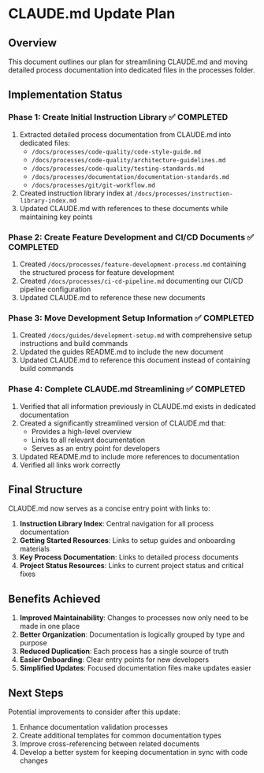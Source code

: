 # CLAUDE.md Update Plan

## Overview

This document outlines our plan for streamlining CLAUDE.md and moving detailed process documentation into dedicated files in the processes folder.

## Implementation Status

### Phase 1: Create Initial Instruction Library ✅ COMPLETED

1. Extracted detailed process documentation from CLAUDE.md into dedicated files:
   - `/docs/processes/code-quality/code-style-guide.md`
   - `/docs/processes/code-quality/architecture-guidelines.md`
   - `/docs/processes/code-quality/testing-standards.md`
   - `/docs/processes/documentation/documentation-standards.md`
   - `/docs/processes/git/git-workflow.md`
2. Created instruction library index at `/docs/processes/instruction-library-index.md`
3. Updated CLAUDE.md with references to these documents while maintaining key points

### Phase 2: Create Feature Development and CI/CD Documents ✅ COMPLETED

1. Created `/docs/processes/feature-development-process.md` containing the structured process for feature development
2. Created `/docs/processes/ci-cd-pipeline.md` documenting our CI/CD pipeline configuration
3. Updated CLAUDE.md to reference these new documents

### Phase 3: Move Development Setup Information ✅ COMPLETED

1. Created `/docs/guides/development-setup.md` with comprehensive setup instructions and build commands
2. Updated the guides README.md to include the new document
3. Updated CLAUDE.md to reference this document instead of containing build commands

### Phase 4: Complete CLAUDE.md Streamlining ✅ COMPLETED

1. Verified that all information previously in CLAUDE.md exists in dedicated documentation
2. Created a significantly streamlined version of CLAUDE.md that:
   - Provides a high-level overview
   - Links to all relevant documentation
   - Serves as an entry point for developers
3. Updated README.md to include more references to documentation
4. Verified all links work correctly

## Final Structure

CLAUDE.md now serves as a concise entry point with links to:

1. **Instruction Library Index**: Central navigation for all process documentation
2. **Getting Started Resources**: Links to setup guides and onboarding materials
3. **Key Process Documentation**: Links to detailed process documents
4. **Project Status Resources**: Links to current project status and critical fixes

## Benefits Achieved

1. **Improved Maintainability**: Changes to processes now only need to be made in one place
2. **Better Organization**: Documentation is logically grouped by type and purpose
3. **Reduced Duplication**: Each process has a single source of truth
4. **Easier Onboarding**: Clear entry points for new developers
5. **Simplified Updates**: Focused documentation files make updates easier

## Next Steps

Potential improvements to consider after this update:

1. Enhance documentation validation processes
2. Create additional templates for common documentation types
3. Improve cross-referencing between related documents
4. Develop a better system for keeping documentation in sync with code changes